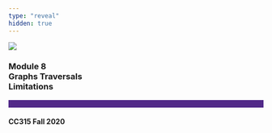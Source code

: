 ```yaml
---
type: "reveal"
hidden: true
---
```


<section>
<img class="stretch plain" src="/images/core-logo-on-white.png">
<h3> Module 8 <br> Graphs Traversals <br> Limitations</h3>
<hr style="height:15px;color:512888;background-color:512888;">
<h4>CC315 Fall 2020</h4>
</section>